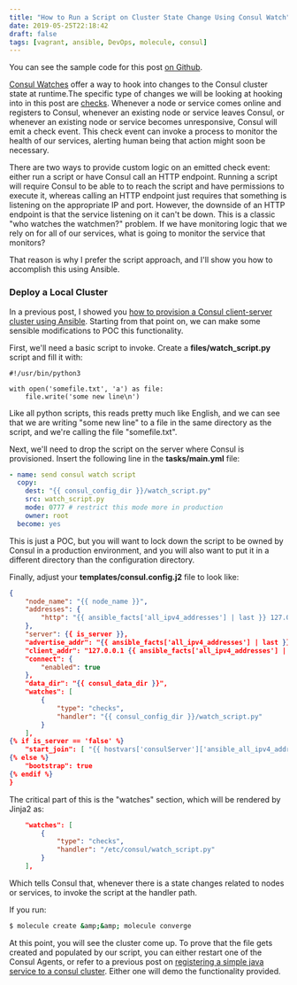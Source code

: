 ```yaml
---
title: "How to Run a Script on Cluster State Change Using Consul Watch"
date: 2019-05-25T22:18:42
draft: false
tags: [vagrant, ansible, DevOps, molecule, consul]
---
```


You can see the sample code for this post [on Github](https://github.com/nfisher23/some-ansible-examples/tree/master/consul-server).

[Consul Watches](https://www.consul.io/docs/agent/watches.html) offer a way to hook into changes to the Consul cluster state at runtime.The specific type of changes we will be looking at hooking into in this post are [checks](https://www.consul.io/docs/agent/watches.html#type-checks). Whenever a node or service comes online and registers to Consul, whenever an existing node or service leaves Consul, or whenever an existing node or service becomes unresponsive, Consul will emit a check event. This check event can invoke a process to monitor the health of our services, alerting human being that action might soon be necessary.

There are two ways to provide custom logic on an emitted check event: either run a script or have Consul call an HTTP endpoint. Running a script will require Consul to be able to to reach the script and have permissions to execute it, whereas calling an HTTP endpoint just requires that something is listening on the appropriate IP and port. However, the downside of an HTTP endpoint is that the service listening on it can't be down. This is a classic "who watches the watchmen?" problem. If we have monitoring logic that we rely on for all of our services, what is going to monitor the service that monitors?

That reason is why I prefer the script approach, and I'll show you how to accomplish this using Ansible.

### Deploy a Local Cluster

In a previous post, I showed you [how to provision a Consul client-server cluster using Ansible](https://nickolasfisher.com/blog/how-to-provision-a-consul-clientserver-cluster-using-ansible). Starting from that point on, we can make some sensible modifications to POC this functionality.

First, we'll need a basic script to invoke. Create a **files/watch\_script.py** script and fill it with:

```
#!/usr/bin/python3

with open('somefile.txt', 'a') as file:
    file.write('some new line\n')
```

Like all python scripts, this reads pretty much like English, and we can see that we are writing "some new line" to a file in the same directory as the script, and we're calling the file "somefile.txt".

Next, we'll need to drop the script on the server where Consul is provisioned. Insert the following line in the **tasks/main.yml** file:

```yaml
- name: send consul watch script
  copy:
    dest: "{{ consul_config_dir }}/watch_script.py"
    src: watch_script.py
    mode: 0777 # restrict this mode more in production
    owner: root
  become: yes

```

This is just a POC, but you will want to lock down the script to be owned by Consul in a production environment, and you will also want to put it in a different directory than the configuration directory.

Finally, adjust your **templates/consul.config.j2** file to look like:

```json
{
    "node_name": "{{ node_name }}",
    "addresses": {
        "http": "{{ ansible_facts['all_ipv4_addresses'] | last }} 127.0.0.1"
    },
    "server": {{ is_server }},
    "advertise_addr": "{{ ansible_facts['all_ipv4_addresses'] | last }}",
    "client_addr": "127.0.0.1 {{ ansible_facts['all_ipv4_addresses'] | last }}",
    "connect": {
        "enabled": true
    },
    "data_dir": "{{ consul_data_dir }}",
    "watches": [
        {
            "type": "checks",
            "handler": "{{ consul_config_dir }}/watch_script.py"
        }
    ],
{% if is_server == 'false' %}
    "start_join": [ "{{ hostvars['consulServer']['ansible_all_ipv4_addresses'] | last }}"]
{% else %}
    "bootstrap": true
{% endif %}
}
```

The critical part of this is the "watches" section, which will be rendered by Jinja2 as:

```json
    "watches": [
        {
            "type": "checks",
            "handler": "/etc/consul/watch_script.py"
        }
    ],
```

Which tells Consul that, whenever there is a state changes related to nodes or services, to invoke the script at the handler path.

If you run:

```bash
$ molecule create &amp;&amp; molecule converge
```

At this point, you will see the cluster come up. To prove that the file gets created and populated by our script, you can either restart one of the Consul Agents, or refer to a previous post on [registering a simple java service to a consul cluster](https://nickolasfisher.com/blog/how-to-register-a-spring-boot-service-to-a-consul-cluster). Either one will demo the functionality provided.
